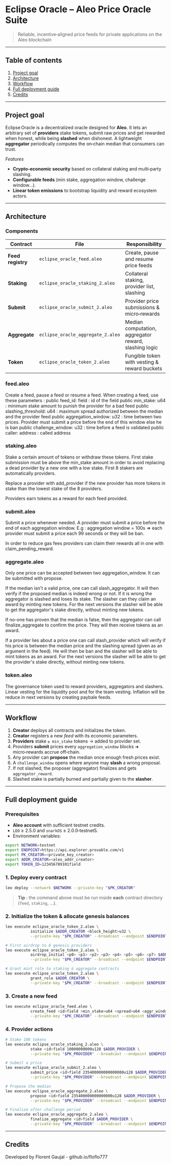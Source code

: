 # Eclipse Oracle – Aleo Price Oracle Suite

> Reliable, incentive‑aligned price feeds for private applications on the Aleo blockchain

---

## Table of contents

1. [Project goal](#project-goal)
2. [Architecture](#architecture)
3. [Workflow](#workflow)
4. [Full deployment guide](#full-deployment-guide)
5. [Credits](#credits)

---

## Project goal

Eclipse Oracle is a decentralized oracle designed for **Aleo**. It lets an arbitrary set of **providers** stake tokens, submit raw prices and get rewarded when honest, while being **slashed** when dishonest. A lightweight **aggregator** periodically computes the on‑chain median that consumers can trust.

*Features*

* **Crypto‑economic security** based on collateral staking and multi‑party slashing.
* **Configurable feeds** (min stake, aggregation window, challenge window…).
* **Linear token emissions** to bootstrap liquidity and reward ecosystem actors.

---

## Architecture 

### Components

| Contract          | File                              | Responsibility                                        |
| ----------------- | --------------------------------- | ----------------------------------------------------- |
| **Feed registry** | `eclipse_oracle_feed.aleo`        | Create, pause and resume price feeds                            |
| **Staking**       | `eclipse_oracle_staking_2.aleo`   | Collateral staking, provider list, slashing           |
| **Submit**        | `eclipse_oracle_submit_2.aleo`    | Provider price submissions & micro‑rewards            |
| **Aggregate**     | `eclipse_oracle_aggregate_2.aleo` | Median computation, aggregator reward, slashing logic |
| **Token**         | `eclipse_oracle_token_2.aleo`     | Fungible token with vesting & reward buckets          |

### feed.aleo
Create a feed, pause a feed or resume a feed.
When creating a feed, use these parameters :
  public feed_id: field             : id of the field
  public min_stake: u64             : minimum stake amount to punish the provider for a bad feed
  public slashing_threshold: u64    : maximum spread authorized between the median and the provider feed
  public aggregation_window: u32    : time between two prices. Provider must submit a price before the end of this window else he is ban
  public challenge_window: u32      : time before a feed is validated
  public caller: address            : called address

### staking.aleo
Stake a certain amount of tokens or withdraw these tokens. First stake submission must be above the min_stake amount in order to avoid replacing a dead provider by a new one with a low stake. First 8 stakers are automatically providers. 

Replace a provider with add_provider if the new provider has more tokens in stake than the lowest stake of the 8 providers.

Providers earn tokens as a reward for each feed provided.

### submit.aleo
Submit a price whenever needed. A provider must submit a price before the end of each aggregation window. E.g : aggregation window = 100s => each provider must submit a price each 99 seconds or they will be ban.

In order to reduce gas fees providers can claim their rewards all in one with claim_pending_reward.

### aggregate.aleo
Only one price can be accepted between two aggregation_window. It can be submitted with propose. 

If the median isn't a valid price, one can call slash_aggregator. It will then verify if the proposed median is indeed wrong or not. If it is wrong the aggregator is slashed and loses its stake. The slasher can they claim an award by minting new tokens. For the next versions the slasher will be able to get the aggregator's stake directly, without minting new tokens.

If no-one has proven that the median is false, then the aggregator can call finalize_aggregate to confirm the price. They will then receive tokens as an award.

If a provider lies about a price one can call slash_provider which will verify if his price is between the median price and the slashing spread (given as an argument in the feed). He will then be ban and the slasher will be able to mint tokens as an award. For the next versions the slasher will be able to get the provider's stake directly, without minting new tokens.

### token.aleo 
The governance token used to reward providers, aggregators and slashers. Linear vesting for the liquidity pool and for the team vesting. Inflation will be reduce in next versions by creating paybale feeds.


---

## Workflow

1. **Creator** deploys all contracts and initializes the token.
2. **Creator** registers a new *feed* with its economic parameters.
3. **Providers** stake `≥ min_stake` tokens → added to provider set.
4. Providers **submit** prices every `aggregation_window` blocks ➜ micro‑rewards accrue off‑chain.
5. Any provider can **propose** the median once enough fresh prices exist.
6. A `challenge_window` opens where anyone may **slash** a wrong proposal.
7. If not slashed, the proposer (aggregator) finalizes and gets `aggregator_reward`.
8. Slashed stake is partially burned and partially given to the **slasher**.

---

## Full deployment guide

### Prerequisites

* **Aleo account** with sufficient testnet credits.
* `LEO` ≥ 2.5.0 and `snarkOS` ≥ 2.0.0‑testnet5.
* Environment variables:

```sh
export NETWORK=testnet
export ENDPOINT=https://api.explorer.provable.com/v1
export PK_CREATOR=<private_key_creator>
export ADDR_CREATOR=<aleo_addr_creator>
export TOKEN_ID=123456789101field
```

### 1. Deploy every contract

```sh
leo deploy --network $NETWORK --private-key "$PK_CREATOR"
```

> **Tip** : the command above must be run inside **each** contract directory (`feed`, `staking`, …).

### 2. Initialize the token & allocate genesis balances

```sh
leo execute eclipse_oracle_token_2.aleo \
           initialize $ADDR_CREATOR <block_height>u32 \
           --private-key "$PK_CREATOR" --broadcast --endpoint $ENDPOINT

# First airdrop to 8 genesis providers
leo execute eclipse_oracle_token_2.aleo \
           airdrop_initial <p0> <p1> <p2> <p3> <p4> <p5> <p6> <p7> $ADDR_CREATOR \
           --private-key "$PK_CREATOR" --broadcast --endpoint $ENDPOINT

# Grant mint role to staking & aggregate contracts
leo execute eclipse_oracle_token_2.aleo \
           grant_role $ADDR_CREATOR \
           --private-key "$PK_CREATOR" --broadcast --endpoint $ENDPOINT
```

### 3. Create a new feed

```sh
leo execute eclipse_oracle_feed.aleo \
           create_feed <id>field >min_stake>u64 <spread>u64 <aggr_window>u32 <val_window>u32 $ADDR_CREATOR \
           --private-key "$PK_CREATOR" --broadcast --endpoint $ENDPOINT
```

### 4. Provider actions

```sh
# Stake 100 tokens
leo execute eclipse_oracle_staking_2.aleo \
           stake <id>field 10000000000u128 $ADDR_PROVIDER \
           --private-key "$PK_PROVIDER" --broadcast --endpoint $ENDPOINT

# Submit a price
leo execute eclipse_oracle_submit_2.aleo \
           submit_price <id>field 235400000000000000u128 $ADDR_PROVIDER \
           --private-key "$PK_PROVIDER" --broadcast --endpoint $ENDPOINT

# Propose the median
leo execute eclipse_oracle_aggregate_2.aleo \
           propose <id>field 235400000000000000u128 $ADDR_PROVIDER \
           --private-key "$PK_PROVIDER" --broadcast --endpoint $ENDPOINT

# Finalize after challenge period
leo execute eclipse_oracle_aggregate_2.aleo \
           finalize_aggregate <id>field $ADDR_PROVIDER \
           --private-key "$PK_PROVIDER" --broadcast --endpoint $ENDPOINT
```

---


## Credits

Developed by Florent Gaujal - github.io/floflo777
